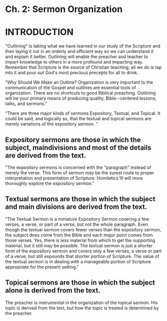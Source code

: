 # Ch. 2: Sermon Organization

# INTRODUCTION

"Outlining" is taking what we have learned in our study of the Scripture and then laying it out in an orderly and efficient way so we can understand it and explain it better. Outlining will enable the preacher and teacher to impart knowledge to others in a more profound and impacting way. Remember that Scripture is the source of Christian teaching; all we do is tap into it and pour out God's most precious precepts for all to drink.

"Why Should We Make an Outline? Organization is very important to the communication of the Gospel and outlines are essential tools of organization. There are no shortcuts to good Biblical preaching. Outlining will be your primary means of producing quality, Bible--centered lessons, talks, and sermons."

"There are three major kinds of sermons Expository, Textual, and Topical. It could be said, and logically so, that the textual and topical sermons are merely variations of the expository sermon. "

## Expository sermons are those in which the subject, maindivisions and most of the details are derived from the text.

"The expository sermons is concerned with the "paragraph" instead of merely the verse. This form of sermon may be the surest route to proper interpretation and presentation of Scripture. Homiletics III will more thoroughly explore the expository sermon."

## Textual sermons are those in which the subject and main divisions are derived from the text.

"The Textual Sermon is a miniature Expository Sermon covering a few verses, a verse, or part of a verse, but not the whole paragraph. Even though the textual sermon covers fewer verses than the expository sermon, the subject does come from the Bible and each major point comes from those verses. Yes, there is less material from which to get the supporting material, but it still may be possible. The textual sermon is just a shorter form of the expository sermon and covers only a few verses, a verse or part of a verse, but still expounds that shorter portion of Scripture. The value of the textual sermon is in dealing with a manageable portion of Scripture appropriate for the present setting."

## Topical sermons are those in which the subject alone is derived from the text.

The preacher is instrumental in the organization of the topical sermon. His topic is derived from the text, but how the topic is treated is determined by the preacher.


